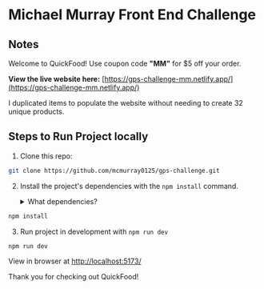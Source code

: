 # Michael Murray Front End Challenge

## Notes

Welcome to QuickFood! Use coupon code <strong>"MM"</strong> for $5 off your order.

<strong>View the live website here:</strong> [https://gps-challenge-mm.netlify.app/](https://gps-challenge-mm.netlify.app/)

I duplicated items to populate the website without needing to create 32 unique products.

## Steps to Run Project locally

1. Clone this repo:

```sh
git clone https://github.com/mcmurray0125/gps-challenge.git
```

2. Install the project's dependencies with the `npm install` command.

   <details>
     <summary>What dependencies?</summary>

   This project uses the `Vite.js` build tool along with `react-bootstrap` and `react-router-dom`.

   </details>

```sh
npm install
```

3.  Run project in development with `npm run dev`

```
npm run dev
```

View in browser at [http://localhost:5173/](http://localhost:5173/)

Thank you for checking out QuickFood!
